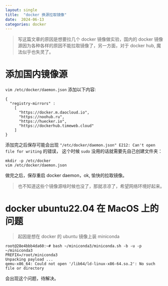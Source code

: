 ```yaml
---
layout: single
title:  "docker 换源拉取镜像"
date:  2024-06-13
categories: docker 
---
```


> 写这篇文章的原因是想要拉几个 docker 镜像做实验，国内的 docker 镜像源因为各种各样的原因不能拉取镜像了，另一方面，对于 docker hub, 魔法似乎也失灵了。


# 添加国内镜像源
`vim /etc/docker/daemon.json` 添加以下内容:

```
{ 
  "registry-mirrors" : 
    [ 
      "https://docker.m.daocloud.io", 
      "https://noohub.ru", 
      "https://huecker.io",
      "https://dockerhub.timeweb.cloud" 
    ] 
}
```
添加完之后保存可能会出现 `"/etc/docker/daemon.json" E212: Can't open file for writing` 的错误， 这个时候 `sudo` 没用的话就需要先自己创建文件夹：    

```
mkdir -p /etc/docker
vim /etc/docker/daemon.json
```

做完之后，保存重启 docker daemon，ok, 愉快的拉取镜像。

> 也不知道这些个镜像源啥时候也没了，那就凉凉了，希望网络环境好起来。

# docker ubuntu22.04 在 MacOS 上的问题
> 起因是想在 docker 的 ubuntu 镜像上装 miniconda

```
root@28e4bbb4da60:~# bash ~/miniconda3/miniconda.sh -b -u -p ~/miniconda3
PREFIX=/root/miniconda3
Unpacking payload ...
qemu-x86_64: Could not open '/lib64/ld-linux-x86-64.so.2': No such file or directory
```
会出现这个问题，待解决。